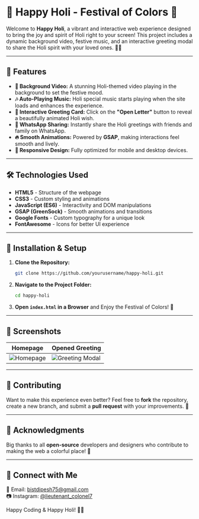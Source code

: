# 🌈 Happy Holi - Festival of Colors 🎨

Welcome to **Happy Holi**, a vibrant and interactive web experience designed to bring the joy and spirit of Holi right to your screen! This project includes a dynamic background video, festive music, and an interactive greeting modal to share the Holi spirit with your loved ones. 🎊🎶

---

## 🎉 Features

- **🎥 Background Video:** A stunning Holi-themed video playing in the background to set the festive mood.
- **🎶 Auto-Playing Music:** Holi special music starts playing when the site loads and enhances the experience.
- **📜 Interactive Greeting Card:** Click on the **"Open Letter"** button to reveal a beautifully animated Holi wish.
- **💬 WhatsApp Sharing:** Instantly share the Holi greetings with friends and family on WhatsApp.
- **🔥 Smooth Animations:** Powered by **GSAP**, making interactions feel smooth and lively.
- **🌟 Responsive Design:** Fully optimized for mobile and desktop devices.

---

## 🛠️ Technologies Used

- **HTML5** - Structure of the webpage
- **CSS3** - Custom styling and animations
- **JavaScript (ES6)** - Interactivity and DOM manipulations
- **GSAP (GreenSock)** - Smooth animations and transitions
- **Google Fonts** - Custom typography for a unique look
- **FontAwesome** - Icons for better UI experience

---

## 🚀 Installation & Setup

1. **Clone the Repository:**
   ```sh
   git clone https://github.com/yourusername/happy-holi.git
   ```
2. **Navigate to the Project Folder:**
   ```sh
   cd happy-holi
   ```
3. **Open `index.html` in a Browser** and Enjoy the Festival of Colors! 🎨

---

## 📸 Screenshots

| Homepage | Opened Greeting |
|----------|---------------|
| ![Homepage](https://via.placeholder.com/400) | ![Greeting Modal](https://via.placeholder.com/400) |

---

## 🎁 Contributing

Want to make this experience even better? Feel free to **fork** the repository, create a new branch, and submit a **pull request** with your improvements. 🚀

---

## 💖 Acknowledgments

Big thanks to all **open-source** developers and designers who contribute to making the web a colorful place! 🎨

---

## 📢 Connect with Me

📧 Email: [bistdipesh75@gmail.com](mailto:bistdipesh75@gmail.com)  
📷 Instagram: [@lieutenant_colonel7](https://www.instagram.com/lieutenant_colonel7/)

Happy Coding & Happy Holi! 🎊✨


